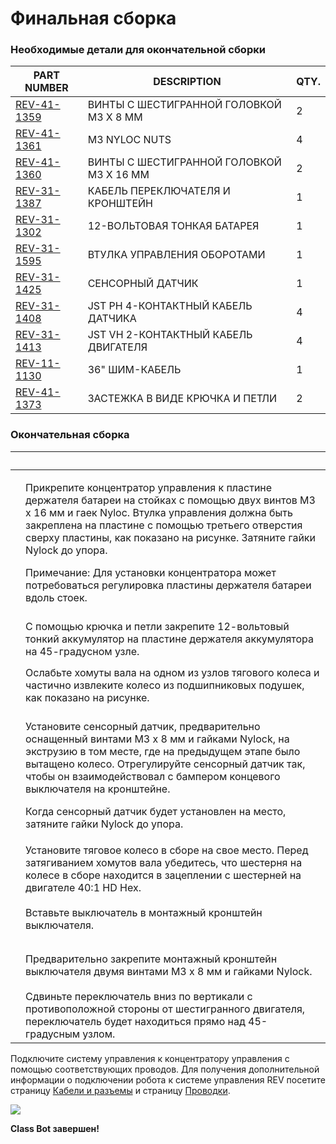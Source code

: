 # Финальная сборка

### Необходимые детали для окончательной сборки

| **PART NUMBER**                                                              | **DESCRIPTION**                          | **QTY.** |
| ---------------------------------------------------------------------------- | ---------------------------------------- | -------- |
| [REV-41-1359](https://www.revrobotics.com/rev-41-1359/)                      | ВИНТЫ С ШЕСТИГРАННОЙ ГОЛОВКОЙ M3 X 8 ММ  | 2        |
| [REV-41-1361](https://www.revrobotics.com/rev-41-1361/)                      | M3 NYLOC NUTS                            | 4        |
| [REV-41-1360](https://www.revrobotics.com/rev-41-1360/)                      | ВИНТЫ С ШЕСТИГРАННОЙ ГОЛОВКОЙ M3 X 16 ММ | 2        |
| [REV-31-1387](https://www.revrobotics.com/rev-31-1387/)                      | КАБЕЛЬ ПЕРЕКЛЮЧАТЕЛЯ И КРОНШТЕЙН         | 1        |
| [REV-31-1302](https://www.revrobotics.com/rev-31-1302/)                      | 12-ВОЛЬТОВАЯ ТОНКАЯ БАТАРЕЯ              | 1        |
| [REV-31-1595](https://www.revrobotics.com/rev-31-1595/)                      | ВТУЛКА УПРАВЛЕНИЯ ОБОРОТАМИ              | 1        |
| [REV-31-1425](https://www.revrobotics.com/rev-31-1425/)                      | СЕНСОРНЫЙ ДАТЧИК                         | 1        |
| [REV-31-1408](https://www.revrobotics.com/jst-ph-4-pin-sensor-cable-4-pack/) | JST PH 4-КОНТАКТНЫЙ КАБЕЛЬ ДАТЧИКА       | 4        |
| [REV-31-1413](https://www.revrobotics.com/jst-vh-2-pin-motor-cable-4-pack/)  | JST VH 2-КОНТАКТНЫЙ КАБЕЛЬ ДВИГАТЕЛЯ     | 4        |
| [REV-11-1130](https://www.revrobotics.com/rev-11-1130/)                      | 36" ШИМ-КАБЕЛЬ                           | 1        |
| [REV-41-1373](https://www.revrobotics.com/rev-41-1373/)                      | ЗАСТЕЖКА В ВИДЕ КРЮЧКА И ПЕТЛИ           | 2        |

### Окончательная сборка

| ​                                                                                                                                                                                                                                                                                                                                     | ​                                                                                                                                                                                                                                                                                                                                                                                                                  |
| ------------------------------------------------------------------------------------------------------------------------------------------------------------------------------------------------------------------------------------------------------------------------------------------------------------------------------------- | ------------------------------------------------------------------------------------------------------------------------------------------------------------------------------------------------------------------------------------------------------------------------------------------------------------------------------------------------------------------------------------------------------------------ |
| <p>​</p><p><img src="https://2589213514-files.gitbook.io/~/files/v0/b/gitbook-legacy-files/o/assets%2F-M5yw0n8IneF5-9ybLjT%2F-MEij7UFhj_QP3rtOkGa%2F-MEioX0GXIgdrO15zHsk%2FEDU%20Kit_Add%20Control%20Hub.svg?alt=media&#x26;token=867def0d-c978-448f-8e44-845e7387882f" alt="" data-size="original"></p>                              | <p>Прикрепите концентратор управления к пластине держателя батареи на стойках с помощью двух винтов M3 x 16 мм и гаек Nyloc. Втулка управления должна быть закреплена на пластине с помощью третьего отверстия сверху пластины, как показано на рисунке. Затяните гайки Nylock до упора.</p><p>Примечание: Для установки концентратора может потребоваться регулировка пластины держателя батареи вдоль стоек.</p> |
| <p>​</p><p><img src="https://2589213514-files.gitbook.io/~/files/v0/b/gitbook-legacy-files/o/assets%2F-M5yw0n8IneF5-9ybLjT%2F-MMRhIgLPv-irXg3_tVp%2F-MMSaVcaegwJaeolHnYw%2FEDU%20Kit_Add%20Battery.svg?alt=media&#x26;token=3c68c1df-1894-436d-83dd-b2b9f569e524" alt="" data-size="original"></p>                                    | С помощью крючка и петли закрепите 12-вольтовый тонкий аккумулятор на пластине держателя аккумулятора на 45-градусном узле.                                                                                                                                                                                                                                                                                        |
| <p>​</p><p><img src="https://2589213514-files.gitbook.io/~/files/v0/b/gitbook-legacy-files/o/assets%2F-M5yw0n8IneF5-9ybLjT%2F-MMRhIgLPv-irXg3_tVp%2F-MMSaevgqosR2FYb53S5%2FEDU%20Kit_TS-%20Loosen%20Shaft%20Collars.svg?alt=media&#x26;token=e5efee9b-bb36-4e4a-9916-d7f4f353ba65" alt="" data-size="original"></p>                   | Ослабьте хомуты вала на одном из узлов тягового колеса и частично извлеките колесо из подшипниковых подушек, как показано на рисунке.                                                                                                                                                                                                                                                                              |
| <p>​</p><p><img src="https://2589213514-files.gitbook.io/~/files/v0/b/gitbook-legacy-files/o/assets%2F-M5yw0n8IneF5-9ybLjT%2F-MMRhIgLPv-irXg3_tVp%2F-MMSamjXpaRRgqzDrEeT%2FEDU%20Kit_TS%20-%20Slide%20Sensor%20in.svg?alt=media&#x26;token=239d5307-7f46-42f3-8e3e-ffa36a156815" alt="" data-size="original"></p>                     | <p>Установите сенсорный датчик, предварительно оснащенный винтами M3 x 8 мм и гайками Nylock, на экструзию в том месте, где на предыдущем этапе было вытащено колесо. Отрегулируйте сенсорный датчик так, чтобы он взаимодействовал с бампером концевого выключателя на кронштейне.</p><p>Когда сенсорный датчик будет установлен на место, затяните гайки Nylock до упора.</p>                                    |
| <p>​</p><p><img src="https://2589213514-files.gitbook.io/~/files/v0/b/gitbook-legacy-files/o/assets%2F-M5yw0n8IneF5-9ybLjT%2F-MMRhIgLPv-irXg3_tVp%2F-MMSbDXZoVSyYOJqHbX_%2FEDU%20Kit_TS%20-%20Restore%20Wheel.svg?alt=media&#x26;token=0bb0ebd0-5ac3-4211-9c0f-4b4d71930de9" alt="" data-size="original"></p>                         | Установите тяговое колесо в сборе на свое место. Перед затягиванием хомутов вала убедитесь, что шестерня на колесе в сборе находится в зацеплении с шестерней на двигателе 40:1 HD Hex.                                                                                                                                                                                                                            |
| <p>​</p><p><img src="https://2589213514-files.gitbook.io/~/files/v0/b/gitbook-legacy-files/o/assets%2F-M5yw0n8IneF5-9ybLjT%2F-MDRaMoS1o_Ko2Ik5TVR%2F-MDWVJY4shBeftIqQzXV%2FSKV3%20-%20Class%20Bot_Add%20Switch%20to%20Bracket.svg?alt=media&#x26;token=d9c21239-e06c-49d6-aa10-bbd62b3398ef" alt="" data-size="original"></p>         | Вставьте выключатель в монтажный кронштейн выключателя.                                                                                                                                                                                                                                                                                                                                                            |
| <p>​</p><p><img src="https://2589213514-files.gitbook.io/~/files/v0/b/gitbook-legacy-files/o/assets%2F-M5yw0n8IneF5-9ybLjT%2F-MMRhIgLPv-irXg3_tVp%2F-MMSc1fpnF76alHXa1eW%2FSKV3%20-%20Class%20Bot_Add%20Screws%20to%20Swtich%20Bracke.svg?alt=media&#x26;token=d9a7c92f-a8f1-46a7-957b-4a3c4309fd56" alt="" data-size="original"></p> | Предварительно закрепите монтажный кронштейн выключателя двумя винтами M3 x 8 мм и гайками Nylock.                                                                                                                                                                                                                                                                                                                 |
| <p>​</p><p><img src="https://2589213514-files.gitbook.io/~/files/v0/b/gitbook-legacy-files/o/assets%2F-M5yw0n8IneF5-9ybLjT%2F-MMRhIgLPv-irXg3_tVp%2F-MMSboPBwm2dHKZ1E1vP%2FSwitch_Slide%20Switch%20Down.svg?alt=media&#x26;token=fa207274-9fd2-46ee-8dde-bfa54eb902b1" alt="" data-size="original"></p>                               | Сдвиньте переключатель вниз по вертикали с противоположной стороны от шестигранного двигателя, переключатель будет находиться прямо над 45-градусным узлом.                                                                                                                                                                                                                                                        |

Подключите систему управления к концентратору управления с помощью соответствующих проводов. Для получения дополнительной информации о подключении робота к системе управления REV посетите страницу [Кабели и разъемы](https://docs.revrobotics.com/rev-control-system/control-system-overview/cables-and-connectors) и страницу [Проводки](https://docs.revrobotics.com/rev-control-system/getting-started/control-hub/wiring-diagram).

![](https://2589213514-files.gitbook.io/\~/files/v0/b/gitbook-legacy-files/o/assets%2F-M5yw0n8IneF5-9ybLjT%2F-MD\_B2augTS6e7AMIoWj%2F-MD\_Uzn3Elm1hpNdbCkg%2FSwitch\_View%20185.svg?alt=media\&token=47af74ed-e41b-408b-a595-9017d6a610fa)

**Class Bot завершен!**
